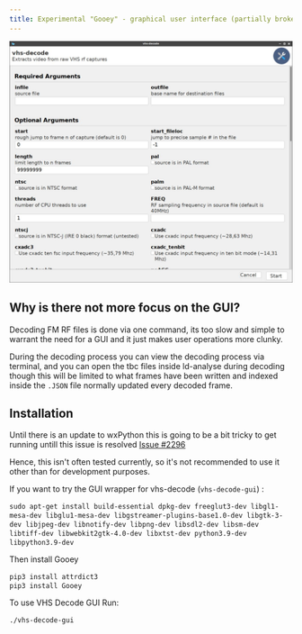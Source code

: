 ```yaml
---
title: Experimental "Gooey" - graphical user interface (partially broken at the moment)
---
```


![GUI](assets/images/vhs-decode-gui/vhs-decode_gui_test_2022.jpg)


## Why is there not more focus on the GUI?


Decoding FM RF files is done via one command, its too slow and simple to warrant the need for a GUI and it just makes user operations more clunky. 

During the decoding process you can view the decoding process via terminal, and you can open the tbc files inside ld-analyse during decoding though this will be limited to what frames have been written and indexed inside the `.JSON` file normally updated every decoded frame. 


## Installation


Until there is an update to wxPython this is going to be a bit tricky to get running untill this issue is resolved [Issue #2296](https://github.com/wxWidgets/Phoenix/issues/2296)

Hence, this isn't often tested currently, so it's not recommended to use it other than for development purposes.

If you want to try the GUI wrapper for vhs-decode (`vhs-decode-gui`) :

    sudo apt-get install build-essential dpkg-dev freeglut3-dev libgl1-mesa-dev libglu1-mesa-dev libgstreamer-plugins-base1.0-dev libgtk-3-dev libjpeg-dev libnotify-dev libpng-dev libsdl2-dev libsm-dev libtiff-dev libwebkit2gtk-4.0-dev libxtst-dev python3.9-dev libpython3.9-dev

Then install Gooey

    pip3 install attrdict3
    pip3 install Gooey

To use VHS Decode GUI Run:

    ./vhs-decode-gui
    